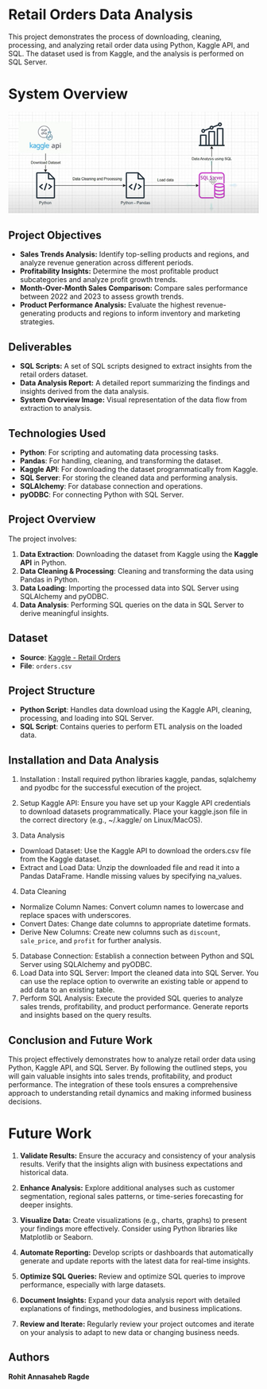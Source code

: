 # Retail Orders Data Analysis

This project demonstrates the process of downloading, cleaning, processing, and analyzing retail order data using Python, Kaggle API, and SQL. The dataset used is from Kaggle, and the analysis is performed on SQL Server.

# System Overview

![System Overview](https://github.com/rohitaragde/OrderDataSQL-ETL-Analysis/blob/master/system_overview.png)


## Project Objectives
- **Sales Trends Analysis:** Identify top-selling products and regions, and analyze revenue generation across different periods.
- **Profitability Insights:** Determine the most profitable product subcategories and analyze profit growth trends.
- **Month-Over-Month Sales Comparison:** Compare sales performance between 2022 and 2023 to assess growth trends.
- **Product Performance Analysis:** Evaluate the highest revenue-generating products and regions to inform inventory and marketing strategies.

## Deliverables
- **SQL Scripts:** A set of SQL scripts designed to extract insights from the retail orders dataset.
- **Data Analysis Report:** A detailed report summarizing the findings and insights derived from the data analysis.
- **System Overview Image:** Visual representation of the data flow from extraction to analysis.

## Technologies Used
- **Python**: For scripting and automating data processing tasks.
- **Pandas**: For handling, cleaning, and transforming the dataset.
- **Kaggle API**: For downloading the dataset programmatically from Kaggle.
- **SQL Server**: For storing the cleaned data and performing analysis.
- **SQLAlchemy**: For database connection and operations.
- **pyODBC**: For connecting Python with SQL Server.

## Project Overview

The project involves:
1. **Data Extraction**: Downloading the dataset from Kaggle using the **Kaggle API** in Python.
2. **Data Cleaning & Processing**: Cleaning and transforming the data using Pandas in Python.
3. **Data Loading**: Importing the processed data into SQL Server using SQLAlchemy and pyODBC.
4. **Data Analysis**: Performing SQL queries on the data in SQL Server to derive meaningful insights.

## Dataset

- **Source**: [Kaggle - Retail Orders](https://www.kaggle.com/datasets/ankitbansal06/retail-orders)
- **File**: `orders.csv`

## Project Structure

- **Python Script**: Handles data download using the Kaggle API, cleaning, processing, and loading into SQL Server.
- **SQL Script**: Contains queries to perform ETL analysis on the loaded data.

## Installation and Data Analysis 

1. Installation : Install required python libraries kaggle, pandas, sqlalchemy and pyodbc for the successful execution of the project.

2. Setup Kaggle API: Ensure you have set up your Kaggle API credentials to download datasets programmatically. Place your kaggle.json file in the correct directory (e.g., ~/.kaggle/ on Linux/MacOS).

3. Data Analysis

- Download Dataset: Use the Kaggle API to download the orders.csv file from the Kaggle dataset.
- Extract and Load Data: Unzip the downloaded file and read it into a Pandas DataFrame. Handle missing values by specifying na_values.
   
 4. Data Cleaning
- Normalize Column Names: Convert column names to lowercase and replace spaces with underscores.
- Convert Dates: Change date columns to appropriate datetime formats.
- Derive New Columns: Create new columns such as `discount`, `sale_price`, and `profit` for further analysis.

5. Database Connection: Establish a connection between Python and SQL Server using SQLAlchemy and pyODBC.
6. Load Data into SQL Server: Import the cleaned data into SQL Server. You can use the replace option to overwrite an existing table or append to add data to an existing table.
7. Perform SQL Analysis: Execute the provided SQL queries to analyze sales trends, profitability, and product performance.
Generate reports and insights based on the query results.

## Conclusion and Future Work

This project effectively demonstrates how to analyze retail order data using Python, Kaggle API, and SQL Server. By following the outlined steps, you will gain valuable insights into sales trends, profitability, and product performance. The integration of these tools ensures a comprehensive approach to understanding retail dynamics and making informed business decisions.

# Future Work

1. **Validate Results:** Ensure the accuracy and consistency of your analysis results. Verify that the insights align with business expectations and historical data.

2. **Enhance Analysis:** Explore additional analyses such as customer segmentation, regional sales patterns, or time-series forecasting for deeper insights.

3. **Visualize Data:** Create visualizations (e.g., charts, graphs) to present your findings more effectively. Consider using Python libraries like Matplotlib or Seaborn.

4. **Automate Reporting:** Develop scripts or dashboards that automatically generate and update reports with the latest data for real-time insights.

5. **Optimize SQL Queries:** Review and optimize SQL queries to improve performance, especially with large datasets.

6. **Document Insights:** Expand your data analysis report with detailed explanations of findings, methodologies, and business implications.

7. **Review and Iterate:** Regularly review your project outcomes and iterate on your analysis to adapt to new data or changing business needs.

## Authors

**Rohit Annasaheb Ragde**




